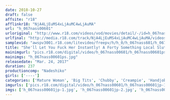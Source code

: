 ```yaml
---
date: 2018-10-27
draft: false
affsite: "r18"
afflinkr18: "NjA4LjEuMS4xLjAuMC4wLjAuMA"
url: "h_067nass00601"
urloriginal: "http://www.r18.com/videos/vod/movies/detail/-/id=h_067nass00601"
urlfinal: "http://media.r18.com/track/NjA4LjEuMS4xLjAuMC4wLjAuMA/videos/vod/movies/detail/-/id=h_067nass00601"
samplevid: "awspv3001.r18.com/litevideo/freepv/h/h_0/h_067nass601/h_067nass601_dmb_w.mp4"
title: "She'll Let You Fuck Her Instantly! A Forty Something Local Slut 4 Hours"
mainimgurl: "pics.r18.com/digital/video/h_067nass00601/h_067nass00601ps.jpg"
mainimgs: "h_067nass00601ps.jpg"
releasedate: "Mar. 24, 2017"
duration: 237
productioncomp: "Nadeshiko"
girls: ['----']
categories: ['Mature Woman', 'Big Tits', 'Chubby', 'Creampie', 'Handjob', 'Over 4 Hours']
imgurls: ['pics.r18.com/digital/video/h_067nass00601/h_067nass00601jp-1.jpg', 'pics.r18.com/digital/video/h_067nass00601/h_067nass00601jp-2.jpg', 'pics.r18.com/digital/video/h_067nass00601/h_067nass00601jp-3.jpg', 'pics.r18.com/digital/video/h_067nass00601/h_067nass00601jp-4.jpg', 'pics.r18.com/digital/video/h_067nass00601/h_067nass00601jp-5.jpg', 'pics.r18.com/digital/video/h_067nass00601/h_067nass00601jp-6.jpg', 'pics.r18.com/digital/video/h_067nass00601/h_067nass00601jp-7.jpg', 'pics.r18.com/digital/video/h_067nass00601/h_067nass00601jp-8.jpg', 'pics.r18.com/digital/video/h_067nass00601/h_067nass00601jp-9.jpg', 'pics.r18.com/digital/video/h_067nass00601/h_067nass00601jp-10.jpg', 'pics.r18.com/digital/video/h_067nass00601/h_067nass00601jp-11.jpg', 'pics.r18.com/digital/video/h_067nass00601/h_067nass00601jp-12.jpg', 'pics.r18.com/digital/video/h_067nass00601/h_067nass00601jp-13.jpg', 'pics.r18.com/digital/video/h_067nass00601/h_067nass00601jp-14.jpg', 'pics.r18.com/digital/video/h_067nass00601/h_067nass00601jp-15.jpg', 'pics.r18.com/digital/video/h_067nass00601/h_067nass00601jp-16.jpg', 'pics.r18.com/digital/video/h_067nass00601/h_067nass00601jp-17.jpg', 'pics.r18.com/digital/video/h_067nass00601/h_067nass00601jp-18.jpg', 'pics.r18.com/digital/video/h_067nass00601/h_067nass00601jp-19.jpg', 'pics.r18.com/digital/video/h_067nass00601/h_067nass00601jp-20.jpg']
imgs: ['h_067nass00601jp-1.jpg', 'h_067nass00601jp-2.jpg', 'h_067nass00601jp-3.jpg', 'h_067nass00601jp-4.jpg', 'h_067nass00601jp-5.jpg', 'h_067nass00601jp-6.jpg', 'h_067nass00601jp-7.jpg', 'h_067nass00601jp-8.jpg', 'h_067nass00601jp-9.jpg', 'h_067nass00601jp-10.jpg', 'h_067nass00601jp-11.jpg', 'h_067nass00601jp-12.jpg', 'h_067nass00601jp-13.jpg', 'h_067nass00601jp-14.jpg', 'h_067nass00601jp-15.jpg', 'h_067nass00601jp-16.jpg', 'h_067nass00601jp-17.jpg', 'h_067nass00601jp-18.jpg', 'h_067nass00601jp-19.jpg', 'h_067nass00601jp-20.jpg']
---
```

